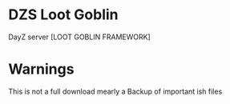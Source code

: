 # DZS Loot Goblin
 DayZ server [LOOT GOBLIN FRAMEWORK]

# Warnings
This is not a full download mearly a Backup of important ish files
